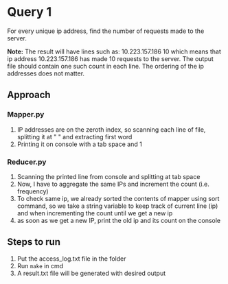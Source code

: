 # Query 1

For every unique ip address, find the number of requests made to the server.

**Note:** The result will have lines such as: 10.223.157.186 10 which means that ip
address 10.223.157.186 has made 10 requests to the server. The output file
should contain one such count in each line. The ordering of the ip addresses
does not matter.

## Approach

### Mapper.py

1. IP addresses are on the zeroth index, so scanning each line of file, splitting it at " " and extracting first word
2. Printing it on console with a tab space and 1


### Reducer.py

1. Scanning the printed line from console and splitting at tab space
2. Now, I have to aggregate the same IPs and increment the count (i.e. frequency)
3. To check same ip, we already sorted the contents of mapper using sort command, so we take a string variable to keep track of current line (ip) and when incrementing the count until we get a new ip
4. as soon as we get a new IP, print the old ip and its count on the console


## Steps to run

1. Put the access_log.txt file in the folder
2. Run `make` in cmd
3. A result.txt file will be generated with desired output